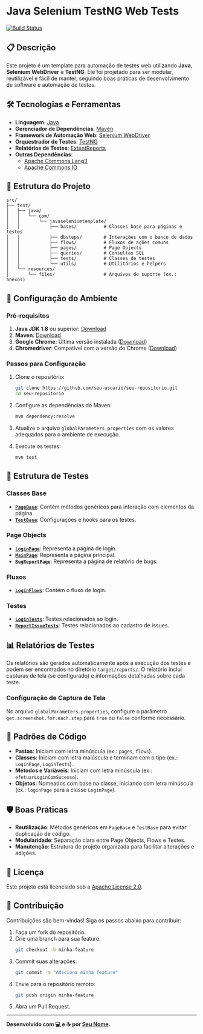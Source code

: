 # Java Selenium TestNG Web Tests

[![Build Status](https://dev.azure.com/saymonoliveira/Templates%20Pipelines/_apis/build/status/Templates%20Pipelines-Maven-CI?branchName=headless)](https://dev.azure.com/saymonoliveira/Templates%20Pipelines/_build/latest?definitionId=2&branchName=headless)

## 📋 Descrição

Este projeto é um template para automação de testes web utilizando **Java**, **Selenium WebDriver** e **TestNG**. Ele foi projetado para ser modular, reutilizável e fácil de manter, seguindo boas práticas de desenvolvimento de software e automação de testes.

## 🛠️ Tecnologias e Ferramentas

- **Linguagem**: [Java](https://www.java.com/pt-BR/)
- **Gerenciador de Dependências**: [Maven](https://maven.apache.org)
- **Framework de Automação Web**: [Selenium WebDriver](https://www.selenium.dev/)
- **Orquestrador de Testes**: [TestNG](https://testng.org/doc/)
- **Relatórios de Testes**: [ExtentReports](http://www.extentreports.com/docs/versions/4/java/index.html)
- **Outras Dependências**:
  - [Apache Commons Lang3](https://commons.apache.org/proper/commons-lang/)
  - [Apache Commons IO](https://commons.apache.org/proper/commons-io/)

## 📂 Estrutura do Projeto

```plaintext
src/
├── test/
│   ├── java/
│   │   └── com/
│   │       └── javaseleniumtemplate/
│   │           ├── bases/          # Classes base para páginas e testes
│   │           ├── dbsteps/        # Interações com o banco de dados
│   │           ├── flows/          # Fluxos de ações comuns
│   │           ├── pages/          # Page Objects
│   │           ├── queries/        # Consultas SQL
│   │           ├── tests/          # Classes de testes
│   │           └── utils/          # Utilitários e helpers
│   └── resources/
│       └── files/                  # Arquivos de suporte (ex.: anexos)
```

## 🚀 Configuração do Ambiente

### Pré-requisitos

1. **Java JDK 1.8** ou superior: [Download](https://www.oracle.com/br/java/technologies/javase/javase-jdk8-downloads.html)
2. **Maven**: [Download](https://maven.apache.org/download.cgi)
3. **Google Chrome**: Última versão instalada ([Download](https://www.google.com/chrome/))
4. **Chromedriver**: Compatível com a versão do Chrome ([Download](https://chromedriver.chromium.org/downloads))

### Passos para Configuração

1. Clone o repositório:
   ```bash
   git clone https://github.com/seu-usuario/seu-repositorio.git
   cd seu-repositorio
   ```

2. Configure as dependências do Maven:
   ```bash
   mvn dependency:resolve
   ```

3. Atualize o arquivo `globalParameters.properties` com os valores adequados para o ambiente de execução.

4. Execute os testes:
   ```bash
   mvn test
   ```

## 🧪 Estrutura de Testes

### Classes Base

- **[`PageBase`](src/test/java/com/javaseleniumtemplate/bases/PageBase.java)**: Contém métodos genéricos para interação com elementos da página.
- **[`TestBase`](src/test/java/com/javaseleniumtemplate/bases/TestBase.java)**: Configurações e hooks para os testes.

### Page Objects

- **[`LoginPage`](src/test/java/com/javaseleniumtemplate/pages/LoginPage.java)**: Representa a página de login.
- **[`MainPage`](src/test/java/com/javaseleniumtemplate/pages/MainPage.java)**: Representa a página principal.
- **[`BugReportPage`](src/test/java/com/javaseleniumtemplate/pages/BugReportPage.java)**: Representa a página de relatório de bugs.

### Fluxos

- **[`LoginFlows`](src/test/java/com/javaseleniumtemplate/flows/LoginFlows.java)**: Contém o fluxo de login.

### Testes

- **[`LoginTests`](src/test/java/com/javaseleniumtemplate/tests/LoginTests.java)**: Testes relacionados ao login.
- **[`ReportIssueTests`](src/test/java/com/javaseleniumtemplate/tests/ReportIssueTests.java)**: Testes relacionados ao cadastro de issues.

## 📊 Relatórios de Testes

Os relatórios são gerados automaticamente após a execução dos testes e podem ser encontrados no diretório `target/reports/`. O relatório inclui capturas de tela (se configurado) e informações detalhadas sobre cada teste.

### Configuração de Captura de Tela

No arquivo `globalParameters.properties`, configure o parâmetro `get.screenshot.for.each.step` para `true` ou `false` conforme necessário.

## 🧩 Padrões de Código

- **Pastas**: Iniciam com letra minúscula (ex.: `pages`, `flows`).
- **Classes**: Iniciam com letra maiúscula e terminam com o tipo (ex.: `LoginPage`, `LoginTests`).
- **Métodos e Variáveis**: Iniciam com letra minúscula (ex.: `efetuarLoginComSucesso`).
- **Objetos**: Nomeados com base na classe, iniciando com letra minúscula (ex.: `loginPage` para a classe `LoginPage`).

## 🛡️ Boas Práticas

- **Reutilização**: Métodos genéricos em `PageBase` e `TestBase` para evitar duplicação de código.
- **Modularidade**: Separação clara entre Page Objects, Flows e Testes.
- **Manutenção**: Estrutura de projeto organizada para facilitar alterações e adições.

## 📄 Licença

Este projeto está licenciado sob a [Apache License 2.0](https://www.apache.org/licenses/LICENSE-2.0).

## 🤝 Contribuição

Contribuições são bem-vindas! Siga os passos abaixo para contribuir:

1. Faça um fork do repositório.
2. Crie uma branch para sua feature:
   ```bash
   git checkout -b minha-feature
   ```
3. Commit suas alterações:
   ```bash
   git commit -m "Adiciona minha feature"
   ```
4. Envie para o repositório remoto:
   ```bash
   git push origin minha-feature
   ```
5. Abra um Pull Request.

---

**Desenvolvido com 💻 e ☕ por [Seu Nome](https://github.com/seu-usuario).**


